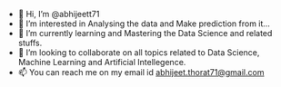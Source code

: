 - 👋 Hi, I’m @abhijeett71
- 👀 I’m interested in Analysing the data and Make prediction from it...
- 🌱 I’m currently learning and Mastering the Data Science and related stuffs.
- 💞️ I’m looking to collaborate on all topics related to Data Science, Machine Learning and Artificial Intellegence.
- 📫 You can reach me on my email id abhijeet.thorat71@gmail.com


<!---
abhijeett71/abhijeett71 is a ✨ special ✨ repository because its `README.md` (this file) appears on your GitHub profile.
You can click the Preview link to take a look at your changes.
--->
